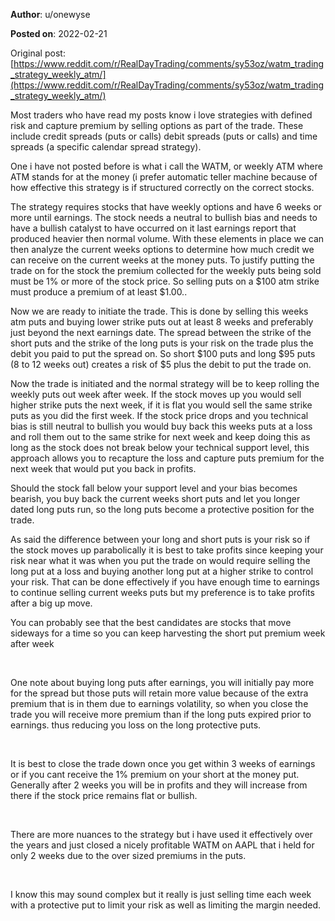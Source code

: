 **Author**: u/onewyse

**Posted on**: 2022-02-21

Original post: [https://www.reddit.com/r/RealDayTrading/comments/sy53oz/watm_trading_strategy_weekly_atm/](https://www.reddit.com/r/RealDayTrading/comments/sy53oz/watm_trading_strategy_weekly_atm/)

Most traders who have read my posts know i love strategies with defined risk and capture premium by selling options as part of the trade. These include credit spreads (puts or calls) debit spreads (puts or calls) and time spreads (a specific calendar spread strategy). 

One i have not posted before is what i call the WATM, or weekly ATM where ATM stands for at the money (i prefer automatic teller machine because of how effective this strategy is if structured correctly on the correct stocks.

The strategy requires stocks that have weekly options and have 6 weeks or more until earnings. The stock needs a neutral to bullish bias and needs to have a bullish catalyst to have occurred on it last earnings report that produced heavier then normal volume. With these elements in place we can then analyze the current weeks options to determine how much credit we can receive on the current weeks at the money puts. To justify putting the trade on for the stock the premium collected for the weekly puts being sold must be 1% or more of the stock price. So selling puts on a $100 atm strike must produce a premium of at least $1.00..

Now we are ready to initiate the trade. This is done by selling this weeks atm puts and buying lower strike puts out at least 8 weeks and preferably just beyond the next earnings date. The spread between the strike of the short puts and the strike of the long puts is your risk on the trade plus the debit you paid to put the spread on. So short $100 puts and long $95 puts (8 to 12 weeks out) creates a risk of $5 plus the debit to put the trade on. 

Now the trade is initiated and the normal strategy will be to keep rolling the weekly puts out week after week. If the stock moves up you would sell higher strike puts the next week, if it is flat you would sell the same strike puts as you did the first week. If the stock price drops and you technical bias is still neutral to bullish you would buy back this weeks puts at a loss and roll them out to the same strike for next week and keep doing this as long as the stock does not break below your technical support level, this approach allows you to recapture  the loss and capture puts premium for the next week that would put you back in profits.

Should the stock fall below your support level and your bias becomes bearish, you buy back the current weeks short puts and let you longer dated long puts run, so the long puts become a protective position for the trade.

As  said the difference between your long and short puts is your risk so if the stock moves up parabolically it is best to take profits since keeping your risk near what it was when you put the trade on would require selling the long put at a loss and buying another long put at a higher strike to control your risk. That can be done effectively if you have enough time to earnings to continue selling current weeks puts but my preference is to take profits after a big up move. 

You can probably see that the best candidates are stocks that move sideways for a time so you can keep harvesting the short put premium week after week

&#x200B;

One note about buying long puts after earnings, you will initially pay more for the spread but those puts will retain more value because of the extra premium that is in them due to earnings volatility, so when you close the trade you will receive more premium than if the long puts expired prior to earnings. thus reducing you loss on the long protective puts.

&#x200B;

It is best to close the trade down once you get within 3 weeks of earnings or if you cant receive the 1% premium on your short at the money put. Generally after 2 weeks you will be in profits and they will increase from there if the stock price remains flat or bullish.

&#x200B;

There are more nuances to the strategy but i have used it effectively over the years and just closed a nicely profitable WATM on AAPL that i held for only 2 weeks due to the over sized premiums in the puts.

&#x200B;

I know this may sound complex but it really is just selling time each week with a protective put to limit your risk as well as limiting the margin needed.